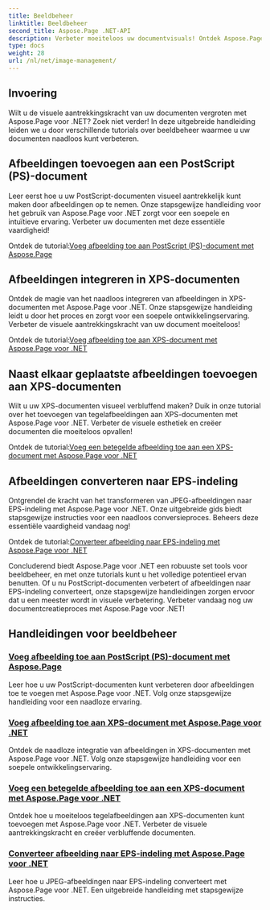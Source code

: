 ```yaml
---
title: Beeldbeheer
linktitle: Beeldbeheer
second_title: Aspose.Page .NET-API
description: Verbeter moeiteloos uw documentvisuals! Ontdek Aspose.Page .NET-tutorials over beeldbeheer. Van het toevoegen van afbeeldingen tot het converteren van formaten beheers elke stap.
type: docs
weight: 28
url: /nl/net/image-management/
---
```

## Invoering

Wilt u de visuele aantrekkingskracht van uw documenten vergroten met Aspose.Page voor .NET? Zoek niet verder! In deze uitgebreide handleiding leiden we u door verschillende tutorials over beeldbeheer waarmee u uw documenten naadloos kunt verbeteren.

## Afbeeldingen toevoegen aan een PostScript (PS)-document

Leer eerst hoe u uw PostScript-documenten visueel aantrekkelijk kunt maken door afbeeldingen op te nemen. Onze stapsgewijze handleiding voor het gebruik van Aspose.Page voor .NET zorgt voor een soepele en intuïtieve ervaring. Verbeter uw documenten met deze essentiële vaardigheid!

 Ontdek de tutorial:[Voeg afbeelding toe aan PostScript (PS)-document met Aspose.Page](./add-image-to-postscript-ps-document/)

## Afbeeldingen integreren in XPS-documenten

Ontdek de magie van het naadloos integreren van afbeeldingen in XPS-documenten met Aspose.Page voor .NET. Onze stapsgewijze handleiding leidt u door het proces en zorgt voor een soepele ontwikkelingservaring. Verbeter de visuele aantrekkingskracht van uw document moeiteloos!

 Ontdek de tutorial:[Voeg afbeelding toe aan XPS-document met Aspose.Page voor .NET](./add-image-to-xps-document/)

## Naast elkaar geplaatste afbeeldingen toevoegen aan XPS-documenten

Wilt u uw XPS-documenten visueel verbluffend maken? Duik in onze tutorial over het toevoegen van tegelafbeeldingen aan XPS-documenten met Aspose.Page voor .NET. Verbeter de visuele esthetiek en creëer documenten die moeiteloos opvallen!

 Ontdek de tutorial:[Voeg een betegelde afbeelding toe aan een XPS-document met Aspose.Page voor .NET](./add-tiled-image-to-xps-document/)

## Afbeeldingen converteren naar EPS-indeling

Ontgrendel de kracht van het transformeren van JPEG-afbeeldingen naar EPS-indeling met Aspose.Page voor .NET. Onze uitgebreide gids biedt stapsgewijze instructies voor een naadloos conversieproces. Beheers deze essentiële vaardigheid vandaag nog!

 Ontdek de tutorial:[Converteer afbeelding naar EPS-indeling met Aspose.Page voor .NET](./convert-image-to-eps-format/)

Concluderend biedt Aspose.Page voor .NET een robuuste set tools voor beeldbeheer, en met onze tutorials kunt u het volledige potentieel ervan benutten. Of u nu PostScript-documenten verbetert of afbeeldingen naar EPS-indeling converteert, onze stapsgewijze handleidingen zorgen ervoor dat u een meester wordt in visuele verbetering. Verbeter vandaag nog uw documentcreatieproces met Aspose.Page voor .NET!
## Handleidingen voor beeldbeheer
### [Voeg afbeelding toe aan PostScript (PS)-document met Aspose.Page](./add-image-to-postscript-ps-document/)
Leer hoe u uw PostScript-documenten kunt verbeteren door afbeeldingen toe te voegen met Aspose.Page voor .NET. Volg onze stapsgewijze handleiding voor een naadloze ervaring.
### [Voeg afbeelding toe aan XPS-document met Aspose.Page voor .NET](./add-image-to-xps-document/)
Ontdek de naadloze integratie van afbeeldingen in XPS-documenten met Aspose.Page voor .NET. Volg onze stapsgewijze handleiding voor een soepele ontwikkelingservaring.
### [Voeg een betegelde afbeelding toe aan een XPS-document met Aspose.Page voor .NET](./add-tiled-image-to-xps-document/)
Ontdek hoe u moeiteloos tegelafbeeldingen aan XPS-documenten kunt toevoegen met Aspose.Page voor .NET. Verbeter de visuele aantrekkingskracht en creëer verbluffende documenten.
### [Converteer afbeelding naar EPS-indeling met Aspose.Page voor .NET](./convert-image-to-eps-format/)
Leer hoe u JPEG-afbeeldingen naar EPS-indeling converteert met Aspose.Page voor .NET. Een uitgebreide handleiding met stapsgewijze instructies.